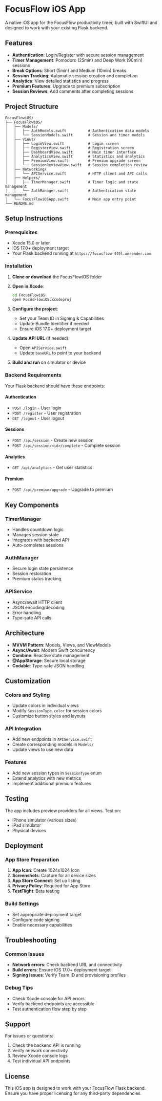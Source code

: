 # FocusFlow iOS App

A native iOS app for the FocusFlow productivity timer, built with SwiftUI and designed to work with your existing Flask backend.

## Features

- **Authentication**: Login/Register with secure session management
- **Timer Management**: Pomodoro (25min) and Deep Work (90min) sessions
- **Break Options**: Short (5min) and Medium (10min) breaks
- **Session Tracking**: Automatic session creation and completion
- **Analytics**: View detailed statistics and progress
- **Premium Features**: Upgrade to premium subscription
- **Session Reviews**: Add comments after completing sessions

## Project Structure

```
FocusFlowiOS/
├── FocusFlowiOS/
│   ├── Models/
│   │   ├── AuthModels.swift          # Authentication data models
│   │   └── SessionModels.swift       # Session and timer models
│   ├── Views/
│   │   ├── LoginView.swift           # Login screen
│   │   ├── RegisterView.swift        # Registration screen
│   │   ├── DashboardView.swift       # Main timer interface
│   │   ├── AnalyticsView.swift       # Statistics and analytics
│   │   ├── PremiumView.swift         # Premium upgrade screen
│   │   └── SessionReviewView.swift   # Session completion review
│   ├── Networking/
│   │   └── APIService.swift          # HTTP client and API calls
│   ├── Helpers/
│   │   ├── TimerManager.swift        # Timer logic and state management
│   │   └── AuthManager.swift         # Authentication state management
│   └── FocusFlowiOSApp.swift         # Main app entry point
└── README.md
```

## Setup Instructions

### Prerequisites

- Xcode 15.0 or later
- iOS 17.0+ deployment target
- Your Flask backend running at `https://focusflow-449l.onrender.com`

### Installation

1. **Clone or download** the FocusFlowiOS folder
2. **Open in Xcode**:
   ```bash
   cd FocusFlowiOS
   open FocusFlowiOS.xcodeproj
   ```

3. **Configure the project**:
   - Set your Team ID in Signing & Capabilities
   - Update Bundle Identifier if needed
   - Ensure iOS 17.0+ deployment target

4. **Update API URL** (if needed):
   - Open `APIService.swift`
   - Update `baseURL` to point to your backend

5. **Build and run** on simulator or device

### Backend Requirements

Your Flask backend should have these endpoints:

#### Authentication
- `POST /login` - User login
- `POST /register` - User registration  
- `GET /logout` - User logout

#### Sessions
- `POST /api/session` - Create new session
- `POST /api/session/<id>/complete` - Complete session

#### Analytics
- `GET /api/analytics` - Get user statistics

#### Premium
- `POST /api/premium/upgrade` - Upgrade to premium

## Key Components

### TimerManager
- Handles countdown logic
- Manages session state
- Integrates with backend API
- Auto-completes sessions

### AuthManager
- Secure login state persistence
- Session restoration
- Premium status tracking

### APIService
- Async/await HTTP client
- JSON encoding/decoding
- Error handling
- Type-safe API calls

## Architecture

- **MVVM Pattern**: Models, Views, and ViewModels
- **Async/Await**: Modern Swift concurrency
- **Combine**: Reactive state management
- **@AppStorage**: Secure local storage
- **Codable**: Type-safe JSON handling

## Customization

### Colors and Styling
- Update colors in individual views
- Modify `SessionType.color` for session colors
- Customize button styles and layouts

### API Integration
- Add new endpoints in `APIService.swift`
- Create corresponding models in `Models/`
- Update views to use new data

### Features
- Add new session types in `SessionType` enum
- Extend analytics with new metrics
- Implement additional premium features

## Testing

The app includes preview providers for all views. Test on:
- iPhone simulator (various sizes)
- iPad simulator
- Physical devices

## Deployment

### App Store Preparation
1. **App Icon**: Create 1024x1024 icon
2. **Screenshots**: Capture for all device sizes
3. **App Store Connect**: Set up listing
4. **Privacy Policy**: Required for App Store
5. **TestFlight**: Beta testing

### Build Settings
- Set appropriate deployment target
- Configure code signing
- Enable necessary capabilities

## Troubleshooting

### Common Issues
- **Network errors**: Check backend URL and connectivity
- **Build errors**: Ensure iOS 17.0+ deployment target
- **Signing issues**: Verify Team ID and provisioning profiles

### Debug Tips
- Check Xcode console for API errors
- Verify backend endpoints are accessible
- Test authentication flow step by step

## Support

For issues or questions:
1. Check the backend API is running
2. Verify network connectivity
3. Review Xcode console logs
4. Test individual API endpoints

## License

This iOS app is designed to work with your FocusFlow Flask backend. Ensure you have proper licensing for any third-party dependencies. 